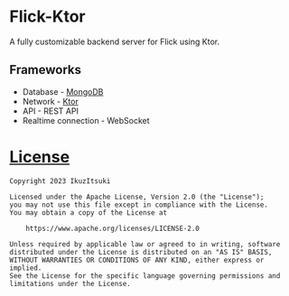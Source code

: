 # Flick-Ktor
A fully customizable backend server for Flick using Ktor.

## Frameworks
- Database - [MongoDB](https://www.mongodb.com/)
- Network - [Ktor](https://ktor.io/)
- API - REST API
- Realtime connection - WebSocket

# [License](https://github.com/IkuzItsuki/Flick-Ktor/blob/master/LICENSE)
```
Copyright 2023 IkuzItsuki

Licensed under the Apache License, Version 2.0 (the "License");
you may not use this file except in compliance with the License.
You may obtain a copy of the License at

    https://www.apache.org/licenses/LICENSE-2.0

Unless required by applicable law or agreed to in writing, software
distributed under the License is distributed on an "AS IS" BASIS,
WITHOUT WARRANTIES OR CONDITIONS OF ANY KIND, either express or implied.
See the License for the specific language governing permissions and
limitations under the License.
```
